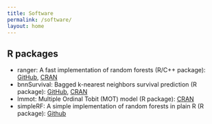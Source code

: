 ```yaml
---
title: Software
permalink: /software/
layout: home
---
```


## R packages
* ranger: A fast implementation of random forests (R/C++ package): [GitHub](https://github.com/imbs-hl/ranger), [CRAN](https://cran.r-project.org/package=ranger)
* bnnSurvival: Bagged k-nearest neighbors survival prediction (R package): [GitHub](https://github.com/mnwright/bnnSurvival), [CRAN](https://cran.r-project.org/package=bnnSurvival)
* lmmot: Multiple Ordinal Tobit (MOT) model (R package): [CRAN](https://cran.r-project.org/package=lmmot)
* simpleRF: A simple implementation of random forests in plain R (R package): [Github](http://github.com/mnwright/simpleRF)
